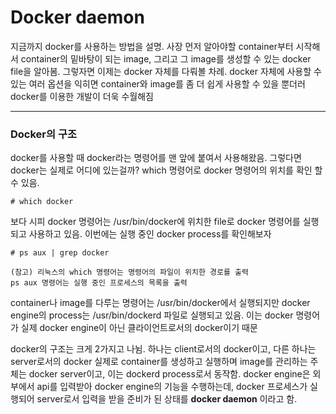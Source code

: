 # Docker daemon

지금까지 docker를 사용하는 방법을 설명. 사장 먼저 알아야할 container부터 시작해서 container의 밑바탕이 되는 image, 그리고
그 image를 생성할 수 있는 docker file을 알아봄. 그렇자면 이제는 docker 자체를 다뤄볼 차례. 
docker 자체에 사용할 수 있는 여러 옵션을 익히면 container와 image를 좀 더 쉽게 사용할 수 있을 뿐더러
docker를 이용한 개발이 더욱 수월해짐


---

### Docker의 구조

docker를 사용할 때 docker라는 명령어를 맨 앞에 붙여서 사용해왔음. 그렇다면 docker는 실제로 어디에 있는걸까?
which 명령어로 docker 명령어의 위치를 확인 할 수 있음.

```
# which docker
```
보다 시피 docker 명령어는 /usr/bin/docker에 위치한 file로 docker  명령어를 실행되고 사용하고 있음.
이번에는 실행 중인 docker process를 확인해보자

```
# ps aux | grep docker
```

```
(참고) 리눅스의 which 명령어는 명령어의 파일이 위치한 경로를 출력
ps aux 명령어는 실행 중인 프로세스의 목록을 출력
```

container나 image를 다루는 명령어는 /usr/bin/docker에서 실행되지만 docker engine의 process는
/usr/bin/dockerd 파일로 실행되고 있음. 이는 docker 명령어가 실제  docker engine이 아닌
클라이언트로서의 docker이기 때문

docker의 구조는 크게 2가지고 나뉨. 하나는 client로서의 docker이고, 다른 하나는 server로서의 docker
실제로 container를 생성하고 실행하며 image를 관리하는 주체는 docker server이고,
이는 dockerd process로서 동작함. docker engine은 외부에서 api를 입력받아 
docker engine의 기능을 수행하는데, docker 프로세스가 실행되어 server로서 입력을 받을 준비가 된 상태를
**docker daemon** 이라고 함.


